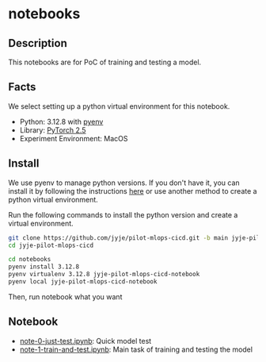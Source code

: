 # notebooks

## Description
This notebooks are for PoC of training and testing a model.


## Facts
We select setting up a python virtual environment for this notebook.

- Python: 3.12.8 with [pyenv](https://github.com/pyenv/pyenv)
- Library: [PyTorch 2.5](https://pytorch.org)
- Experiment Environment: MacOS


## Install
We use pyenv to manage python versions. If you don't have it, you can install it by following the instructions [here](https://github.com/pyenv/pyenv) or use another method to create a python virtual environment.

Run the following commands to install the python version and create a virtual environment.
```sh
git clone https://github.com/jyje/pilot-mlops-cicd.git -b main jyje-pilot-mlops-cicd
cd jyje-pilot-mlops-cicd

cd notebooks
pyenv install 3.12.8
pyenv virtualenv 3.12.8 jyje-pilot-mlops-cicd-notebook
pyenv local jyje-pilot-mlops-cicd-notebook
```

Then, run notebook what you want

## Notebook
- [note-0-just-test.ipynb](note-0-just-test.ipynb): Quick model test
- [note-1-train-and-test.ipynb](note-1-train-and-test.ipynb): Main task of training and testing the model

